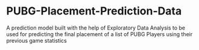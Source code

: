 # PUBG-Placement-Prediction-Data
A prediction model built with the help of Exploratory Data Analysis to be used for predicting the final placement of a list of PUBG Players using their previous game statistics
